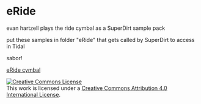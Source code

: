 # eRide
evan hartzell plays the ride cymbal as a SuperDirt sample pack

put these samples in folder "eRide" that gets called by SuperDirt to access in Tidal

sabor!

<a href="https://github.com/abalone1969/hPhotos/blob/main/hPhotos/eRide.jpeg">eRide cymbal</a>

<a rel="license" href="http://creativecommons.org/licenses/by/4.0/"><img alt="Creative Commons License" style="border-width:0" src="https://i.creativecommons.org/l/by/4.0/88x31.png" /></a><br />This work is licensed under a <a rel="license" href="http://creativecommons.org/licenses/by/4.0/">Creative Commons Attribution 4.0 International License</a>.
